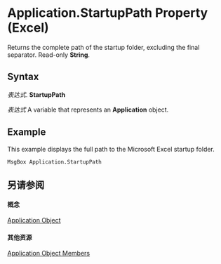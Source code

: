 
# Application.StartupPath Property (Excel)

Returns the complete path of the startup folder, excluding the final separator. Read-only  **String**.


## Syntax

 _表达式_. **StartupPath**

 _表达式_ A variable that represents an **Application** object.


## Example

This example displays the full path to the Microsoft Excel startup folder.


```
MsgBox Application.StartupPath
```


## 另请参阅


#### 概念


[Application Object](19b73597-5cf9-4f56-8227-b5211f657f6f.md)
#### 其他资源


[Application Object Members](http://msdn.microsoft.com/library/4cb9ca42-8d07-cc9c-2d80-4eb9a5921e1e%28Office.15%29.aspx)